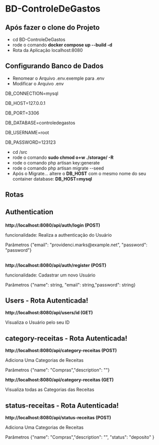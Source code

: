 # BD-ControleDeGastos

## Após fazer o clone do Projeto
- cd BD-ControleDeGastos
- rode o comando **docker compose up --build -d**
- Rota da Aplicação localhost:8080

## Configurando Banco de Dados
- Renomear o Arquivo .env.exemple para .env
- Modificar o Arquivo .env
  <br />
 <p>DB_CONNECTION=mysql</p>
 <p>DB_HOST=127.0.0.1</p>
 <p>DB_PORT=3306</p>
 <p>DB_DATABASE=controledegastos</p>
 <p>DB_USERNAME=root</p>
 <p>DB_PASSWORD=123123</p>

- cd /src
- rode o comando **sudo chmod o+w ./storage/ -R**
- rode o comando php artisan key:generate
- rode o comando php artisan migrate --seed
- Após o Migrate... altere o **DB_HOST** com o mesmo nome do seu container database: **DB_HOST=mysql**

## Rotas
## <p>Authentication</p>
**<p>http://localhost:8080/api/auth/login  (POST)</p>**
<p>funcionalidade: Realiza a authenticação do Usuário</p>
Parâmetros
{"email": "providenci.marks@example.net", "password": "password"}
<br>
<br>

**<p>http://localhost:8080/api/auth/register (POST)</p>**
<p>funcionalidade: Cadastrar um novo Usuário</p>
Parâmetros
{"name": string, "email": string,"password": string}
<br>

## Users - Rota Autenticada!

**<p>http://localhost:8080/api/users/id (GET)</p>**
<p>Visualiza o Usuário pelo seu ID</p>


## category-receitas - Rota Autenticada!
**<p>http://localhost:8080/api/category-receitas (POST)</p>**
<p>Adiciona Uma Categorias de Receitas</p>
Parâmetros
 {"name": "Compras","description": ""}
<br>

**<p>http://localhost:8080/api/category-receitas (GET)</p>**
<p>Visualiza todas as Categorias das Receitas</p>


## status-receitas - Rota Autenticada!
**<p>http://localhost:8080/api/status-receitas (POST)</p>**
<p>Adiciona Uma Categorias de Receitas</p>
Parâmetros
 {"name": "Compras","description": "", "status": "deposito" }
<br>
